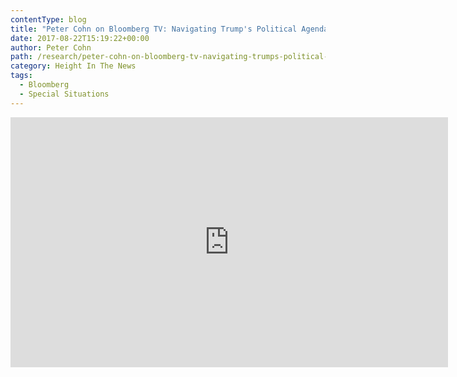 ```yaml
---
contentType: blog
title: "Peter Cohn on Bloomberg TV: Navigating Trump's Political Agenda"
date: 2017-08-22T15:19:22+00:00
author: Peter Cohn
path: /research/peter-cohn-on-bloomberg-tv-navigating-trumps-political-agenda/
category: Height In The News
tags:
  - Bloomberg
  - Special Situations
---
```

<iframe src="https://www.bloomberg.com/api/embed/iframe?id=ec72557a-b41f-43b7-a86d-77623a467174" width="700" height="400" frameborder="0"></iframe>